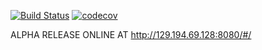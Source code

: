 [![Build Status](https://api.travis-ci.org/unige-pinfo-2018/PInfo1-backend.svg?branch=master)](https://api.travis-ci.org/unige-pinfo-2018/PInfo1-backend.svg?branch=master) [![codecov](https://codecov.io/gh/unige-pinfo-2018/PInfo1-backend/branch/master/graph/badge.svg)](https://codecov.io/gh/unige-pinfo-2018/PInfo1-backend)


ALPHA RELEASE ONLINE AT http://129.194.69.128:8080/#/
